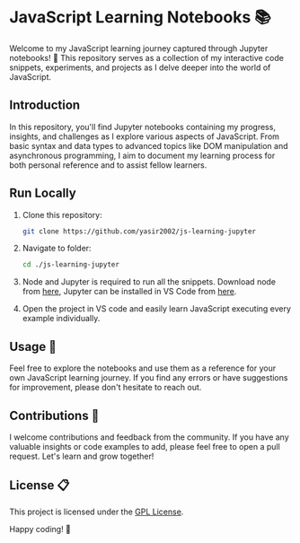# JavaScript Learning Notebooks 📚

Welcome to my JavaScript learning journey captured through Jupyter notebooks! 🚀 This repository serves as a collection of my interactive code snippets, experiments, and projects as I delve deeper into the world of JavaScript.

## Introduction

In this repository, you'll find Jupyter notebooks containing my progress, insights, and challenges as I explore various aspects of JavaScript. From basic syntax and data types to advanced topics like DOM manipulation and asynchronous programming, I aim to document my learning process for both personal reference and to assist fellow learners.

## Run Locally

1. Clone this repository:

    ```bash
    git clone https://github.com/yasir2002/js-learning-jupyter
    
2. Navigate to folder: 
    ```bash
    cd ./js-learning-jupyter
    
3. Node and Jupyter is required to run all the snippets. Download node from [here](https://nodejs.org/en), Jupyter can be installed in VS Code from [here](https://marketplace.visualstudio.com/items?itemName=ms-toolsai.jupyter).

4. Open the project in VS code and easily learn JavaScript executing every example individually.


## Usage 🚀

Feel free to explore the notebooks and use them as a reference for your own JavaScript learning journey. If you find any errors or have suggestions for improvement, please don't hesitate to reach out.

## Contributions 🤝

I welcome contributions and feedback from the community. If you have any valuable insights or code examples to add, please feel free to open a pull request. Let's learn and grow together!

## License 📋

This project is licensed under the [GPL License](LICENSE).

Happy coding! 🌟

